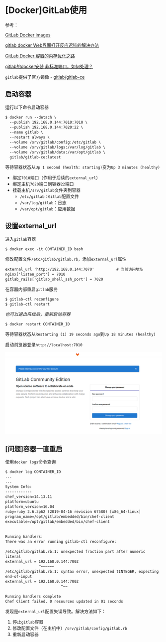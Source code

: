 
# [Docker]GitLab使用

参考：

[GitLab Docker images](https://docs.gitlab.com/omnibus/docker/)

[gitlab docker Web界面打开反应迟钝的解决办法](https://blog.csdn.net/happyfreeangel/article/details/88653846)

[GitLab Docker 容器的内存优化之路](https://www.imooc.com/article/48668)

[gitlab的docker安装,非标准端口，如何处理？](https://www.cnblogs.com/aguncn/p/10336175.html)

`gitlab`提供了官方镜像 - [gitlab/gitlab-ce](https://hub.docker.com/r/gitlab/gitlab-ce/)

## 启动容器

运行以下命令启动容器

```
$ docker run --detach \
  --publish 192.168.0.144:7010:7010 \
  --publish 192.168.0.144:7020:22 \
  --name gitlab \
  --restart always \
  --volume /srv/gitlab/config:/etc/gitlab \
  --volume /srv/gitlab/logs:/var/log/gitlab \
  --volume /srv/gitlab/data:/var/opt/gitlab \
  gitlab/gitlab-ce:latest
```

等待容器状态从`Up 1 second (health: starting)`变为`Up 3 minutes (healthy)`

* 绑定`7010`端口（作用于后续的`external_url`）
* 绑定主机`7020`端口到容器`22`端口
* 挂载主机`/srv/gitlab`文件夹到容器
    - `/etc/gitlab：Gitlab`配置文件
    - `/var/log/gitlab`：日志
    - `/var/opt/gitlab`：应用数据

## 设置external_url

进入`gitlab`容器

```
$ docker exec -it COMTAINER_ID bash
```

修改配置文件`/etc/gitlab/gitlab.rb`，添加`external_url`属性

```
external_url 'http://192.168.0.144:7070'          # 当前访问地址
nginx['listen_port'] = 7010
gitlab_rails['gitlab_shell_ssh_port'] = 7020
```

在容器内部重启`gitlab`服务

```
$ gitlab-ctl reconfigure
$ gitlab-ctl restart
```

*也可以退出系统后，重新启动容器*

```
$ docker restart CONTAINER_ID
```

等待容器状态从`Restarting (1) 19 seconds ago`到`Up 18 minutes (healthy)`

启动浏览器登录`http://localhost:7010`

![](./imgs/gitlab-docker-start.png)

## [问题]容器一直重启

使用`docker logs`命令查询

```
$ docker log CONTAINER_ID
...
...
System Info:
------------
chef_version=14.13.11
platform=ubuntu
platform_version=16.04
ruby=ruby 2.6.3p62 (2019-04-16 revision 67580) [x86_64-linux]
program_name=/opt/gitlab/embedded/bin/chef-client
executable=/opt/gitlab/embedded/bin/chef-client


Running handlers:
There was an error running gitlab-ctl reconfigure:

/etc/gitlab/gitlab.rb:1: unexpected fraction part after numeric literal
external_url = 192.168.0.144:7002
               ^~~~~~~
/etc/gitlab/gitlab.rb:1: syntax error, unexpected tINTEGER, expecting end-of-input
external_url = 192.168.0.144:7002
                         ^~~

Running handlers complete
Chef Client failed. 0 resources updated in 01 seconds
```

发现是`external_url`配置失误导致。解决方法如下：

1. 停止`gitlab`容器
2. 修改配置文件（在主机中）`/srv/gitlab/config/gitlab.rb`
3. 重新启动容器